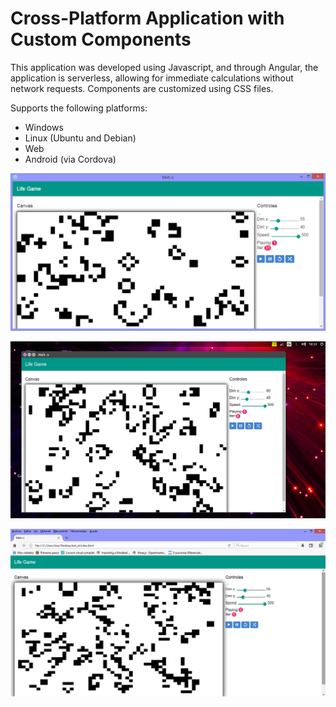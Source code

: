 Cross-Platform Application with Custom Components
==========

This application was developed using Javascript, and through Angular, the application is serverless, allowing for immediate calculations without network requests. Components are customized using CSS files.

Supports the following platforms:

+ Windows
+ Linux (Ubuntu and Debian)
+ Web
+ Android (via Cordova)


![look&feel Windows 8.1](https://github.com/okadath/app_multiplatafoma/blob/master/windows.png)

![look&feel Ubuntu 16](https://github.com/okadath/app_multiplatafoma/blob/master/linux.png)

![look&feel Mozilla Firefox](https://github.com/okadath/app_multiplatafoma/blob/master/web.png)



